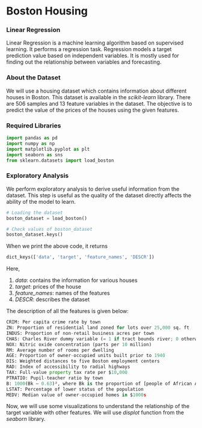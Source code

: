 # Boston Housing
### Linear Regression
Linear Regression is a machine learning algorithm based on supervised learning. It performs a regression task. Regression models a target prediction value based on independent variables. It is mostly used for finding out the relationship between variables and forecasting.

### About the Dataset
We will use a housing dataset which contains information about different houses in Boston. This dataset is available in the _scikit-learn_ library. There are 506 samples and 13 feature variables in the dataset. The objective is to predict the value of the prices of the houses using the given features.

### Required Libraries
```python
import pandas as pd
import numpy as np
import matplotlib.pyplot as plt
import seaborn as sns
from sklearn.datasets import load_boston
```

### Exploratory Analysis
We perform exploratory analysis to derive useful information from the dataset. This step is useful as the quality of the dataset directly affects the ability of the model to learn.
```python
# Loading the dataset
boston_dataset = load_boston()

# Check values of boston_dataset
boston_dataset.keys()
```

When we print the above code, it returns
```python
dict_keys(['data', 'target', 'feature_names', 'DESCR'])
```

Here,
1. _data_: contains the information for various houses
2. _target_: prices of the house
3. _feature_names_: names of the features
4. _DESCR_: describes the dataset

The description of all the features is given below:
```python
CRIM: Per capita crime rate by town
ZN: Proportion of residential land zoned for lots over 25,000 sq. ft
INDUS: Proportion of non-retail business acres per town
CHAS: Charles River dummy variable (= 1 if tract bounds river; 0 otherwise)
NOX: Nitric oxide concentration (parts per 10 million)
RM: Average number of rooms per dwelling
AGE: Proportion of owner-occupied units built prior to 1940
DIS: Weighted distances to five Boston employment centers
RAD: Index of accessibility to radial highways
TAX: Full-value property tax rate per $10,000
PTRATIO: Pupil-teacher ratio by town
B: 1000(Bk — 0.63)², where Bk is the proportion of [people of African American descent] by town
LSTAT: Percentage of lower status of the population
MEDV: Median value of owner-occupied homes in $1000s
```

Now, we will use some visualizations to understand the relationship of the target variable with other features. We will use _displot_ function from the _seaborn_ library.
